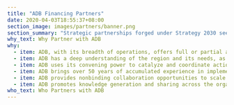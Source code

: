 ```yaml
---
title: "ADB Financing Partners"
date: 2020-04-03T18:55:37+08:00
section_image: images/partners/banner.png
section_summary: "Strategic partnerships forged under Strategy 2030 seem to be on the right track, taking a stronger focus on country ownership and paying greater attention to transparency and mutual accountability. But these partnerships are only as good as the partners involved. ADB partners with international development agencies, nongovernment or civil society organizations, nontraditional donors, multilateral and bilateral institutions, the private sector, and other emerging development partners. This section highlights the financing partners with active projects in 2019."
why_text: Why Partner with ADB
why: 
  - item: ADB, with its breadth of operations, offers full or partial administration of development assistance and programs cofinanced with partners
  - item: ADB has a deep understanding of the region and its needs, as well as close and tested relationships with its member countries
  - item: ADB uses its convening power to catalyze and coordinate action on development challenges while creating synergies among various public and private development initiatives
  - item: ADB brings over 50 years of accumulated experience in implementing projects across multiple sectors and thematic issues of strategic importance
  - item: ADB provides nonbinding collaboration opportunities to scale up and promote local, national, and regional development projects and programs
  - item: ADB promotes knowledge generation and sharing across the organization and the region, and provides high-quality policy advice that helps strengthen the institutional capacity of its member countries
who_text: Who Partners with ADB
---
```



